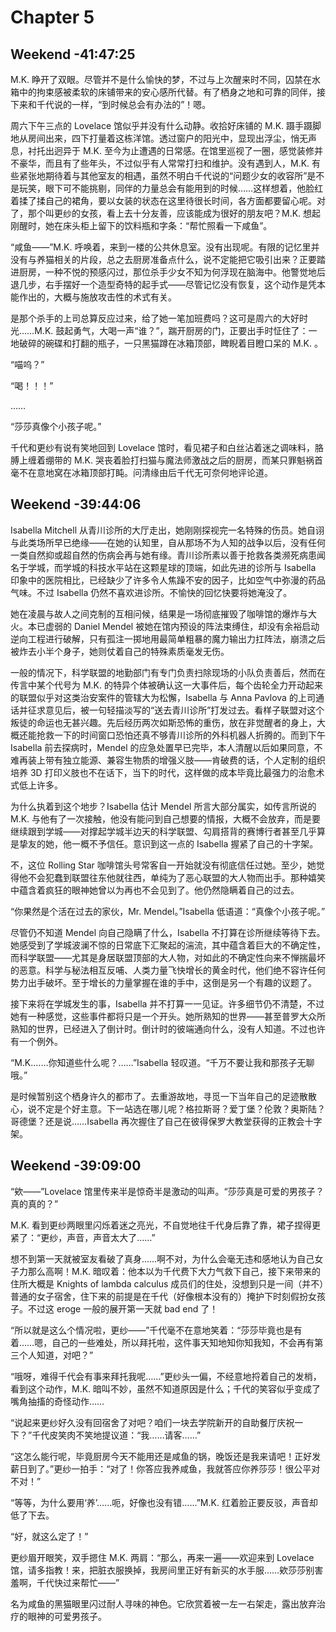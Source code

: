 # Chapter 5

## Weekend -41:47:25

M.K. 睁开了双眼。尽管并不是什么愉快的梦，不过与上次醒来时不同，囚禁在水箱中的拘束感被柔软的床铺带来的安心感所代替。有了栖身之地和可靠的同伴，接下来和千代说的一样，“到时候总会有办法的”！嗯。

周六下午三点的 Lovelace 馆似乎并没有什么动静。收拾好床铺的 M.K. 蹑手蹑脚地从房间出来，四下打量着这栋洋馆。透过窗户的阳光中，显现出浮尘，悄无声息，衬托出迥异于 M.K. 至今为止遭遇的日常感。在馆里巡视了一圈，感觉装修并不豪华，而且有了些年头，不过似乎有人常常打扫和维护。没有遇到人，M.K. 有些紧张地期待着与其他室友的相遇，虽然不明白千代说的“问题少女的收容所”是不是玩笑，眼下可不能挑剔，同伴的力量总会有能用到的时候……这样想着，他脸红着揉了揉自己的裙角，要以女装的状态在这里待很长时间，各方面都要留心呢。对了，那个叫更纱的女孩，看上去十分友善，应该能成为很好的朋友吧？M.K. 想起刚醒时，她在床头柜上留下的饮料瓶和字条：“帮忙照看一下咸鱼”。

“咸鱼——”M.K. 呼唤着，来到一楼的公共休息室。没有出现呢。有限的记忆里并没有与养猫相关的片段，总之去厨房准备点什么，说不定能把它吸引出来？正要踏进厨房，一种不悦的预感闪过，那位杀手少女不知为何浮现在脑海中。他警觉地后退几步，右手摆好一个造型奇特的起手式——尽管记忆没有恢复，这个动作是凭本能作出的，大概与施放攻击性的术式有关。

是那个杀手的上司总算反应过来，给了她一笔加班费吗？这可是周六的大好时光……M.K. 鼓起勇气，大喝一声“谁？”，踹开厨房的门，正要出手时怔住了：一地破碎的碗碟和打翻的瓶子，一只黑猫蹲在冰箱顶部，睥睨着目瞪口呆的 M.K. 。

“喵呜？”

“喝！！！”

……

“莎莎真像个小孩子呢。”

千代和更纱有说有笑地回到 Lovelace 馆时，看见裙子和白丝沾着迷之调味料，胳膊上缠着绷带的 M.K. 哭丧着脸打扫猫与魔法师激战之后的厨房，而某只罪魁祸首毫不在意地窝在冰箱顶部打盹。问清缘由后千代无可奈何地评论道。

## Weekend -39:44:06

Isabella Mitchell 从青川诊所的大厅走出，她刚刚探视完一名特殊的伤员。她自诩与此类场所早已绝缘——在她的认知里，自从那场不为人知的战争以后，没有任何一类自然抑或超自然的伤病会再与她有缘。青川诊所素以善于抢救各类濒死病患闻名于学城，而学城的科技水平站在这颗星球的顶端，如此先进的诊所与 Isabella 印象中的医院相比，已经缺少了许多令人焦躁不安的因子，比如空气中弥漫的药品气味。不过 Isabella 仍然不喜欢进诊所。不愉快的回忆快要将她淹没了。

她在凌晨与故人之间克制的互相问候，结果是一场彻底摧毁了咖啡馆的爆炸与大火。本已虚弱的 Daniel Mendel 被她在馆内预设的阵法束缚住，却没有余裕启动逆向工程进行破解，只有孤注一掷地用最简单粗暴的魔力输出力扛阵法，崩溃之后被炸去小半个身子，她则仗着自己的特殊素质毫发无伤。

一般的情况下，科学联盟的地勤部门有专门负责扫除现场的小队负责善后，然而在传言中某个代号为 M.K. 的特异个体被确认这一大事件后，每个齿轮全力开动起来的联盟似乎对这类治安案件的管辖大为松懈，Isabella 与 Anna Pavlova 的上司通话并征求意见后，被一句轻描淡写的“送去青川诊所”打发过去。看样子联盟对这个叛徒的命运也无甚兴趣。先后经历两次如斯恐怖的重伤，放在非觉醒者的身上，大概还能抢救一下的时间窗口恐怕还真不够青川诊所的外科机器人折腾的。而到下午 Isabella 前去探病时，Mendel 的应急处置早已完毕，本人清醒以后如果同意，不难再装上带有独立能源、兼容生物质的增强义肢——肯破费的话，个人定制的组织培养 3D 打印义肢也不在话下，当下的时代，这样做的成本毕竟比最强力的治愈术式低上许多。

为什么执着到这个地步？Isabella 估计 Mendel 所言大部分属实，如传言所说的 M.K. 与他有了一次接触，他没有能问到自己想要的情报，大概不会放弃，而是要继续跟到学城——对撑起学城半边天的科学联盟、勾肩搭背的赛博行者甚至几乎算是挚友的她，他一概不予信任。意识到这一点的 Isabella 握紧了自己的十字架。

不，这位 Rolling Star 咖啡馆头号常客自一开始就没有彻底信任过她。至少，她觉得他不会犯蠢到联盟往东他就往西，单纯为了恶心联盟的大人物而出手。那种嬉笑中蕴含着疯狂的眼神她曾以为再也不会见到了。他仍然隐瞒着自己的过去。

“你果然是个活在过去的家伙，Mr. Mendel。”Isabella 低语道：“真像个小孩子呢。”

尽管仍不知道 Mendel 向自己隐瞒了什么，Isabella 不打算在诊所继续等待下去。她感受到了学城波澜不惊的日常底下汇聚起的湍流，其中蕴含着巨大的不确定性，而科学联盟——尤其是身居联盟顶部的大人物，对如此的不确定性向来不惮揣最坏的恶意。科学与秘法相互反哺、人类力量飞快增长的黄金时代，他们绝不容许任何势力出手破坏。至于增长的力量掌握在谁的手中，这倒是另一个有趣的议题了。

接下来将在学城发生的事，Isabella 并不打算一一见证。许多细节仍不清楚，不过她有一种感觉，这些事件都将只是一个开头。她所熟知的世界——甚至普罗大众所熟知的世界，已经进入了倒计时。倒计时的彼端通向什么，没有人知道。不过也许有一个例外。

“M.K.……你知道些什么呢？……”Isabella 轻叹道。“千万不要让我和那孩子无聊哦。”

是时候暂别这个栖身许久的都市了。去重游故地，寻觅一下当年自己的足迹散散心，说不定是个好主意。下一站选在哪儿呢？格拉斯哥？爱丁堡？伦敦？奥斯陆？哥德堡？还是说……Isabella 再次握住了自己在彼得保罗大教堂获得的正教会十字架。

## Weekend -39:09:00

“欸——”Lovelace 馆里传来半是惊奇半是激动的叫声。“莎莎真是可爱的男孩子？真的真的？”

M.K. 看到更纱两眼里闪烁着迷之亮光，不自觉地往千代身后靠了靠，裙子捏得更紧了：“更纱，声音，声音太大了……”

想不到第一天就被室友看破了真身……啊不对，为什么会毫无违和感地认为自己女子力那么高啊！M.K. 暗叹着：他本以为千代费下大力气救下自己，接下来带来的住所大概是 Knights of lambda calculus 成员们的住处，没想到只是一间（并不）普通的女子宿舍，住下来的前提是在千代（好像根本没有的）掩护下时刻假扮女孩子。不过这 eroge 一般的展开第一天就 bad end 了！

“所以就是这么个情况啦，更纱——”千代毫不在意地笑着：“莎莎毕竟也是有着……嗯，自己的一些难处，所以拜托啦，这件事天知地知你知我知，不会再有第三个人知道，对吧？”

“哦呀，难得千代会有事来拜托我呢……”更纱头一偏，不经意地捋着自己的发梢，看到这个动作，M.K. 暗叫不妙，虽然不知道原因是什么；千代的笑容似乎变成了嘴角抽搐的奇怪动作……

“说起来更纱好久没有回宿舍了对吧？咱们一块去学院新开的自助餐厅庆祝一下？”千代皮笑肉不笑地提议道：“我……请客……”

“这怎么能行呢，毕竟厨房今天不能用还是咸鱼的锅，晚饭还是我来请吧！正好发薪日到了。”更纱一拍手：“对了！你答应我养咸鱼，我就答应你养莎莎！很公平对不对！”

“等等，为什么要用‘养’……呃，好像也没有错……”M.K. 红着脸正要反驳，声音却低了下去。

“好，就这么定了！”

更纱眉开眼笑，双手摁住 M.K. 两肩：“那么，再来一遍——欢迎来到 Lovelace 馆，请多指教！来，把脏衣服换掉，我房间里正好有新买的水手服……欸莎莎别害羞啊，千代快过来帮忙——”

名为咸鱼的黑猫眼里闪过耐人寻味的神色。它欣赏着被一左一右架走，露出放弃治疗的眼神的可爱男孩子。

